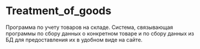 # Treatment_of_goods
Программа по учету товаров на складе.
Система, связывающая программы по сбору данных о конкретном товаре и по сбору данных из БД для предоставления их в удобном виде на сайте.
